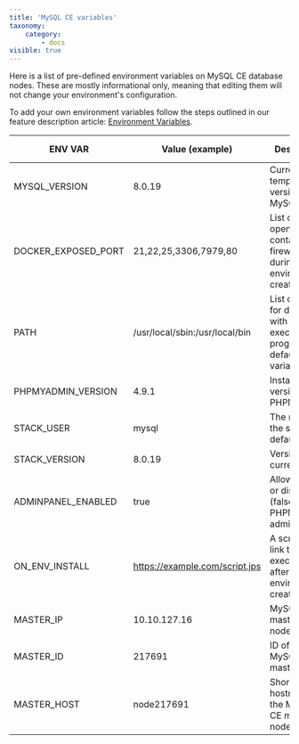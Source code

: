 ```yaml
---
title: 'MySQL CE variables'
taxonomy:
    category:
        - docs
visible: true
---
```


Here is a list of pre-defined environment variables on MySQL CE database nodes. These are mostly informational only, meaning that editing them will not change your environment's configuration.

To add your own environment variables follow the steps outlined in our feature description article: [Environment Variables](/features/environment-variables).

|ENV VAR|Value (example)|Description|Informational only|
|-----------|-----------|-----------|----------|
|MYSQL_VERSION|8.0.19|Current template version for MySQL CE.|Yes|
|DOCKER_EXPOSED_PORT|21,22,25,3306,7979,80|List of ports opened via container firewall during environment creation.|Yes|
|PATH|/usr/local/sbin:/usr/local/bin|List of paths for directories with executable program files, default shell variable.|Yes|
|PHPMYADMIN_VERSION|4.9.1|Installed version of PHPMyAdmin.|Yes|
|STACK_USER|mysql|The name of the stack’s default user.|Yes|
|STACK_VERSION|8.0.19|Version of the current stack.|Yes|
|ADMINPANEL_ENABLED|true|Allow (true) or disable use (false) of PHPMyAdmin admin panel.|No|
|ON_ENV_INSTALL|https://example.com/script.jps|A script (or link to it) to be executed after environment creation.|Yes|
|MASTER_IP|10.10.127.16|MySQL CE master node's IP.|Yes|
|MASTER_ID|217691|ID of the MySQL CE master node|Yes|
|MASTER_HOST|node217691|Short hostname for the MySQL CE master node.|Yes|